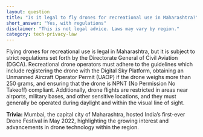 ```yaml
---
layout: question
title: "Is it legal to fly drones for recreational use in Maharashtra?"
short_answer: "Yes, with regulations"
disclaimer: "This is not legal advice. Laws may vary by region."
category: tech-privacy-law
---
```

Flying drones for recreational use is legal in Maharashtra, but it is subject to strict regulations set forth by the Directorate General of Civil Aviation (DGCA). Recreational drone operators must adhere to the guidelines which include registering the drone with the Digital Sky Platform, obtaining an Unmanned Aircraft Operator Permit (UAOP) if the drone weighs more than 250 grams, and ensuring that the drone is NPNT (No Permission No Takeoff) compliant. Additionally, drone flights are restricted in areas near airports, military bases, and other sensitive locations, and they must generally be operated during daylight and within the visual line of sight.

**Trivia:** Mumbai, the capital city of Maharashtra, hosted India’s first-ever Drone Festival in May 2022, highlighting the growing interest and advancements in drone technology within the region.
